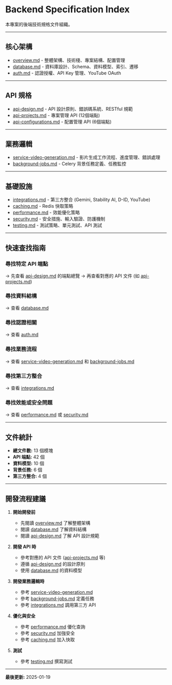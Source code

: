 # Backend Specification Index

本專案的後端技術規格文件組織。

---

## 核心架構

- [overview.md](./overview.md) - 整體架構、技術棧、專案結構、配置管理
- [database.md](./database.md) - 資料庫設計、Schema、資料模型、索引、遷移
- [auth.md](./auth.md) - 認證授權、API Key 管理、YouTube OAuth

---

## API 規格

- [api-design.md](./api-design.md) - API 設計原則、錯誤碼系統、RESTful 規範
- [api-projects.md](./api-projects.md) - 專案管理 API (12個端點)
- [api-configurations.md](./api-configurations.md) - 配置管理 API (6個端點)

---

## 業務邏輯

- [service-video-generation.md](./service-video-generation.md) - 影片生成工作流程、進度管理、錯誤處理
- [background-jobs.md](./background-jobs.md) - Celery 背景任務定義、任務監控

---

## 基礎設施

- [integrations.md](./integrations.md) - 第三方整合 (Gemini, Stability AI, D-ID, YouTube)
- [caching.md](./caching.md) - Redis 快取策略
- [performance.md](./performance.md) - 效能優化策略
- [security.md](./security.md) - 安全措施、輸入驗證、防護機制
- [testing.md](./testing.md) - 測試策略、單元測試、API 測試

---

## 快速查找指南

### 尋找特定 API 端點
→ 先查看 [api-design.md](./api-design.md) 的端點總覽
→ 再查看對應的 API 文件 (如 [api-projects.md](./api-projects.md))

### 尋找資料結構
→ 查看 [database.md](./database.md)

### 尋找認證相關
→ 查看 [auth.md](./auth.md)

### 尋找業務流程
→ 查看 [service-video-generation.md](./service-video-generation.md) 和 [background-jobs.md](./background-jobs.md)

### 尋找第三方整合
→ 查看 [integrations.md](./integrations.md)

### 尋找效能或安全問題
→ 查看 [performance.md](./performance.md) 或 [security.md](./security.md)

---

## 文件統計

- **總文件數:** 13 個模塊
- **API 端點:** 42 個
- **資料模型:** 10 個
- **背景任務:** 6 個
- **第三方整合:** 4 個

---

## 開發流程建議

1. **開始開發前**
   - 先閱讀 [overview.md](./overview.md) 了解整體架構
   - 閱讀 [database.md](./database.md) 了解資料結構
   - 閱讀 [api-design.md](./api-design.md) 了解 API 設計規範

2. **開發 API 時**
   - 參考對應的 API 文件 ([api-projects.md](./api-projects.md) 等)
   - 遵循 [api-design.md](./api-design.md) 的設計原則
   - 使用 [database.md](./database.md) 的資料模型

3. **開發業務邏輯時**
   - 參考 [service-video-generation.md](./service-video-generation.md)
   - 參考 [background-jobs.md](./background-jobs.md) 定義任務
   - 參考 [integrations.md](./integrations.md) 調用第三方 API

4. **優化與安全**
   - 參考 [performance.md](./performance.md) 優化查詢
   - 參考 [security.md](./security.md) 加強安全
   - 參考 [caching.md](./caching.md) 加入快取

5. **測試**
   - 參考 [testing.md](./testing.md) 撰寫測試

---

**最後更新:** 2025-01-19

